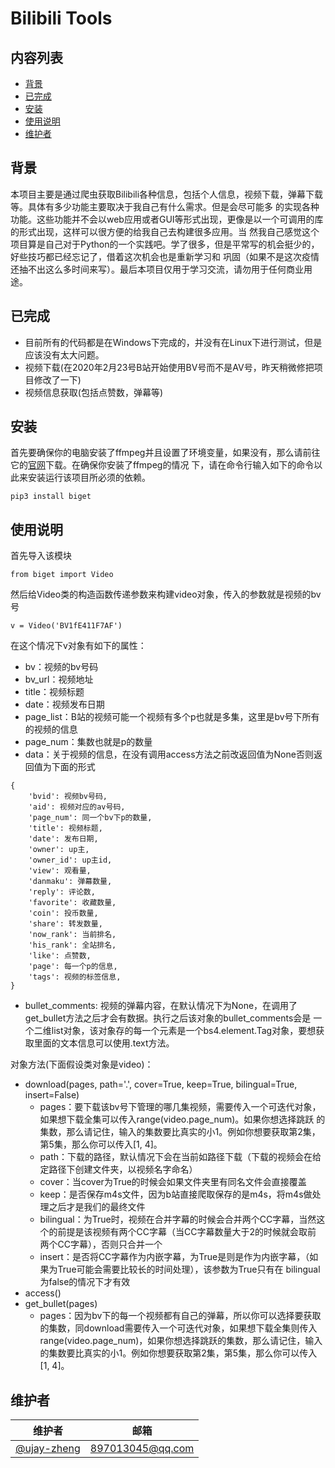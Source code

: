 # Bilibili Tools  

## 内容列表
- [背景](#背景)
- [已完成](#已完成)
- [安装](#安装)
- [使用说明](#使用说明)
- [维护者](#维护者)

## 背景   
本项目主要是通过爬虫获取Bilibili各种信息，包括个人信息，视频下载，弹幕下载等。具体有多少功能主要取决于我自己有什么需求。但是会尽可能多
的实现各种功能。这些功能并不会以web应用或者GUI等形式出现，更像是以一个可调用的库的形式出现，这样可以很方便的给我自己去构建很多应用。当
然我自己感觉这个项目算是自己对于Python的一个实践吧。学了很多，但是平常写的机会挺少的，好些技巧都已经忘记了，借着这次机会也是重新学习和
巩固（如果不是这次疫情还抽不出这么多时间来写）。最后本项目仅用于学习交流，请勿用于任何商业用途。

## 已完成    
* 目前所有的代码都是在Windows下完成的，并没有在Linux下进行测试，但是应该没有太大问题。   
* 视频下载(在2020年2月23号B站开始使用BV号而不是AV号，昨天稍微修把项目修改了一下)
* 视频信息获取(包括点赞数，弹幕等)

## 安装   
首先要确保你的电脑安装了ffmpeg并且设置了环境变量，如果没有，那么请前往它的[官网](http://ffmpeg.org/)下载。在确保你安装了ffmpeg的情况
下，请在命令行输入如下的命令以此来安装运行该项目所必须的依赖。   
```
pip3 install biget
```   

## 使用说明   
首先导入该模块
```
from biget import Video
```
然后给Video类的构造函数传递参数来构建video对象，传入的参数就是视频的bv号
```
v = Video('BV1fE411F7AF')
```
在这个情况下v对象有如下的属性：   
* bv：视频的bv号码
* bv_url：视频地址
* title：视频标题
* date：视频发布日期
* page_list：B站的视频可能一个视频有多个p也就是多集，这里是bv号下所有的视频的信息
* page_num：集数也就是p的数量
* data：关于视频的信息，在没有调用access方法之前改返回值为None否则返回值为下面的形式
```
{
    'bvid': 视频bv号码,
    'aid': 视频对应的av号码,
    'page_num': 同一个bv下p的数量,
    'title': 视频标题,
    'date': 发布日期,
    'owner': up主,
    'owner_id': up主id,
    'view': 观看量,
    'danmaku': 弹幕数量,
    'reply': 评论数,
    'favorite': 收藏数量,
    'coin': 投币数量,
    'share': 转发数量,
    'now_rank': 当前排名,
    'his_rank': 全站排名,
    'like': 点赞数,
    'page': 每一个p的信息,
    'tags': 视频的标签信息,
}
```
* bullet_comments: 视频的弹幕内容，在默认情况下为None，在调用了get_bullet方法之后才会有数据。执行之后该对象的bullet_comments会是
一个二维list对象，该对象存的每一个元素是一个bs4.element.Tag对象，要想获取里面的文本信息可以使用.text方法。

对象方法(下面假设类对象是video)：
* download(pages, path='.', cover=True, keep=True, bilingual=True, insert=False)
    * pages：要下载该bv号下管理的哪几集视频，需要传入一个可迭代对象，如果想下载全集可以传入range(video.page_num)。如果你想选择跳跃
    的集数，那么请记住，输入的集数要比真实的小1。例如你想要获取第2集，第5集，那么你可以传入[1, 4]。
    * path：下载的路径，默认情况下会在当前如路径下载（下载的视频会在给定路径下创建文件夹，以视频名字命名）
    * cover：当cover为True的时候会如果文件夹里有同名文件会直接覆盖
    * keep：是否保存m4s文件，因为b站直接爬取保存的是m4s，将m4s做处理之后才是我们的最终文件
    * bilingual：为True时，视频在合并字幕的时候会合并两个CC字幕，当然这个的前提是该视频有两个CC字幕（当CC字幕数量大于2的时候就会取前
    两个CC字幕），否则只合并一个
    * insert：是否将CC字幕作为内嵌字幕，为True是则是作为内嵌字幕，（如果为True可能会需要比较长的时间处理），该参数为True只有在
    bilingual为false的情况下才有效
* access()
* get_bullet(pages)
    * pages：因为bv下的每一个视频都有自己的弹幕，所以你可以选择要获取的集数，同download需要传入一个可迭代对象，如果想下载全集则传入
    range(video.page_num)，如果你想选择跳跃的集数，那么请记住，输入的集数要比真实的小1。例如你想要获取第2集，第5集，那么你可以传入
    [1, 4]。


## 维护者    
| 维护者                                         | 邮箱                                                        |
| --------------------------------------------- | ------------------------------------------------------------ |
|[@ujay-zheng](https://github.com/ujay-zheng)   | 897013045@qq.com|